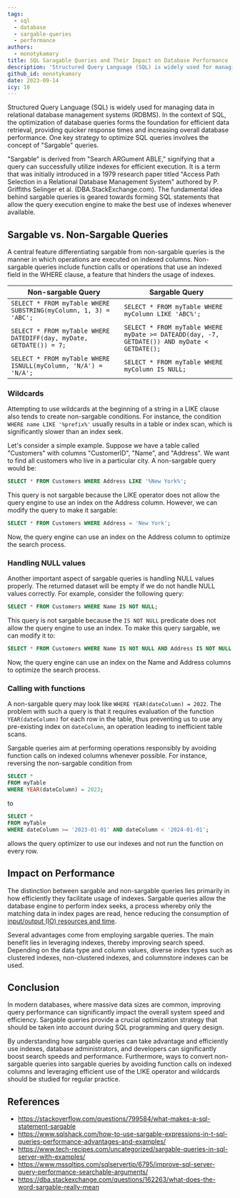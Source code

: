 ```yaml
---
tags:
  - sql
  - database
  - sargable-queries
  - performance
authors:
  - monotykamary
title: SQL Saragable Queries and Their Impact on Database Performance
description: 'Structured Query Language (SQL) is widely used for managing data in relational database management systems (RDBMS). In the context of SQL, the optimization of database queries forms the foundation for efficient data retrieval, providing quicker response times and increasing overall database performance. One key strategy to optimize SQL queries involves the concept of "Sargable" queries...'
github_id: monotykamary
date: 2023-09-14
icy: 10
---
```


Structured Query Language (SQL) is widely used for managing data in relational database management systems (RDBMS). In the context of SQL, the optimization of database queries forms the foundation for efficient data retrieval, providing quicker response times and increasing overall database performance. One key strategy to optimize SQL queries involves the concept of "Sargable" queries.

"Sargable" is derived from "Search ARGument ABLE," signifying that a query can successfully utilize indexes for efficient execution. It is a term that was initially introduced in a 1979 research paper titled "Access Path Selection in a Relational Database Management System" authored by P. Griffiths Selinger et al. (DBA.StackExchange.com). The fundamental idea behind sargable queries is geared towards forming SQL statements that allow the query execution engine to make the best use of indexes whenever available.

## Sargable vs. Non-Sargable Queries
A central feature differentiating sargable from non-sargable queries is the manner in which operations are executed on indexed columns. Non-sargable queries include function calls or operations that use an indexed field in the WHERE clause, a feature that hinders the usage of indexes.

|Non-sargable Query|Sargable Query|
|---|---|
|`SELECT * FROM myTable WHERE SUBSTRING(myColumn, 1, 3) = 'ABC';`|`SELECT * FROM myTable WHERE myColumn LIKE 'ABC%';`|
|`SELECT * FROM myTable WHERE DATEDIFF(day, myDate, GETDATE()) = 7;`|`SELECT * FROM myTable WHERE myDate >= DATEADD(day, -7, GETDATE()) AND myDate < GETDATE();`|
|`SELECT * FROM myTable WHERE ISNULL(myColumn, 'N/A') = 'N/A';`|`SELECT * FROM myTable WHERE myColumn IS NULL;`|

### Wildcards
Attempting to use wildcards at the beginning of a string in a LIKE clause also tends to create non-sargable conditions. For instance, the condition `WHERE name LIKE '%prefix%'` usually results in a table or index scan, which is significantly slower than an index seek.

Let's consider a simple example. Suppose we have a table called "Customers" with columns "CustomerID", "Name", and "Address". We want to find all customers who live in a particular city. A non-sargable query would be:

``` sql
SELECT * FROM Customers WHERE Address LIKE '%New York%';
```

This query is not sargable because the LIKE operator does not allow the query engine to use an index on the Address column. However, we can modify the query to make it sargable:

```sql
SELECT * FROM Customers WHERE Address = 'New York';
```

Now, the query engine can use an index on the Address column to optimize the search process.

### Handling NULL values
Another important aspect of sargable queries is handling NULL values properly. The returned dataset will be empty if we do not handle NULL values correctly. For example, consider the following query:

```sql
SELECT * FROM Customers WHERE Name IS NOT NULL;
```

This query is not sargable because the `IS NOT NULL` predicate does not allow the query engine to use an index. To make this query sargable, we can modify it to:

```sql
SELECT * FROM Customers WHERE Name IS NOT NULL AND Address IS NOT NULL;
```

Now, the query engine can use an index on the Name and Address columns to optimize the search process.

### Calling with functions
A non-sargable query may look like `WHERE YEAR(dateColumn) = 2022`. The problem with such a query is that it requires evaluation of the function `YEAR(dateColumn)` for each row in the table, thus preventing us to use any pre-existing index on `dateColumn`, an operation leading to inefficient table scans.

Sargable queries aim at performing operations responsibly by avoiding function calls on indexed columns whenever possible. For instance, reversing the non-sargable condition from

```sql
SELECT *
FROM myTable
WHERE YEAR(dateColumn) = 2023;
```

to

```sql
SELECT *
FROM myTable
WHERE dateColumn >= '2023-01-01' AND dateColumn < '2024-01-01';
```

allows the query optimizer to use our indexes and not run the function on every row.

## Impact on Performance
The distinction between sargable and non-sargable queries lies primarily in how efficiently they facilitate usage of indexes. Sargable queries allow the database engine to perform index seeks, a process whereby only the matching data in index pages are read, hence reducing the consumption of [input/output (IO) resources and time]().

Several advantages come from employing sargable queries. The main benefit lies in leveraging indexes, thereby improving search speed. Depending on the data type and column values, diverse index types such as clustered indexes, non-clustered indexes, and columnstore indexes can be used.

## Conclusion
In modern databases, where massive data sizes are common, improving query performance can significantly impact the overall system speed and efficiency. Sargable queries provide a crucial optimization strategy that should be taken into account during SQL programming and query design.

By understanding how sargable queries can take advantage and efficiently use indexes, database administrators, and developers can significantly boost search speeds and performance. Furthermore, ways to convert non-sargable queries into sargable queries by avoiding function calls on indexed columns and leveraging efficient use of the LIKE operator and wildcards should be studied for regular practice.

## References
- https://stackoverflow.com/questions/799584/what-makes-a-sql-statement-sargable
- https://www.sqlshack.com/how-to-use-sargable-expressions-in-t-sql-queries-performance-advantages-and-examples/
- https://www.tech-recipes.com/uncategorized/sargable-queries-in-sql-server-with-examples/
- https://www.mssqltips.com/sqlservertip/6795/improve-sql-server-query-performance-searchable-arguments/
- https://dba.stackexchange.com/questions/162263/what-does-the-word-sargable-really-mean

